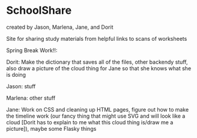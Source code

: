 SchoolShare
===========

created by Jason, Marlena, Jane, and Dorit

Site for sharing study materials from helpful links to scans of worksheets

Spring Break Work!!:

Dorit: Make the dictionary that saves all of the files, other backendy stuff, also draw a picture of the cloud thing for Jane so that she knows what she is doing

Jason: stuff

Marlena: other stuff

Jane: Work on CSS and cleaning up HTML pages, figure out how to make the timeline work (our fancy thing that might use SVG and will look like a cloud [Dorit has to explain to me what this cloud thing is/draw me a picture]), maybe some Flasky things

